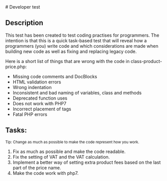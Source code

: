 <div class="page-header">
# Developer test
</div>

## Description

This test has been created to test coding practises for programmers. The intention is that this is a quick task-based test that will reveal how a programmers (you) write code and which considerations are made when building new code as well as fixing and replacing legacy code.

Here is a short list of things that are wrong with the code in class-product-price.php:

* Missing code comments and DocBlocks
* HTML validation errors
* Wrong indentation
* Inconsistent and bad naming of variables, class and methods
* Deprecated function uses
* Does not work with PHP7
* Incorrect placement of tags
* Fatal PHP errors

## Tasks:
<small>Tip: Change as much as possible to make the code represent how you work.</small>
1. Fix as much as possible and make the code readable.
2. Fix the setting of VAT and the VAT calculation.
3. Implement a better way of setting extra product fees based on the last part of the price name.
4. Make the code work with php7.
